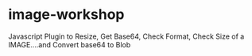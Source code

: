 # image-workshop
Javascript Plugin to Resize, Get Base64, Check Format, Check Size of a IMAGE....and Convert base64 to Blob
